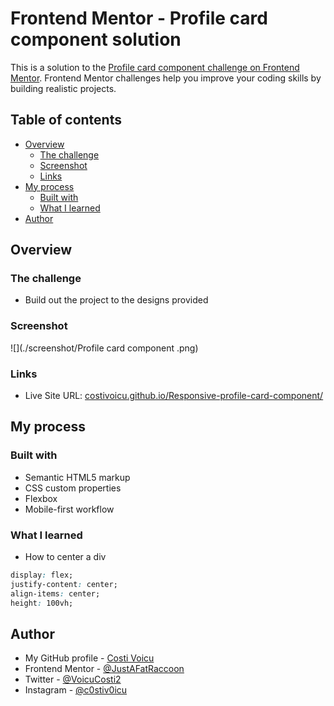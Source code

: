 # Frontend Mentor - Profile card component solution

This is a solution to the [Profile card component challenge on Frontend Mentor](https://www.frontendmentor.io/challenges/profile-card-component-cfArpWshJ). Frontend Mentor challenges help you improve your coding skills by building realistic projects. 

## Table of contents

- [Overview](#overview)
  - [The challenge](#the-challenge)
  - [Screenshot](#screenshot)
  - [Links](#links)
- [My process](#my-process)
  - [Built with](#built-with)
  - [What I learned](#what-i-learned)
- [Author](#author)

## Overview

### The challenge

- Build out the project to the designs provided

### Screenshot

![](./screenshot/Profile card component .png)

### Links

- Live Site URL: [costivoicu.github.io/Responsive-profile-card-component/](https://costivoicu.github.io/Responsive-profile-card-component/)

## My process

### Built with

- Semantic HTML5 markup
- CSS custom properties
- Flexbox
- Mobile-first workflow

### What I learned

- How to center a div

```css
display: flex;
justify-content: center;
align-items: center;
height: 100vh;
```

## Author

- My GitHub profile - [Costi Voicu](https://github.com/CostiVoicu)
- Frontend Mentor - [@JustAFatRaccoon](https://www.frontendmentor.io/profile/JustAFatRaccoon)
- Twitter - [@VoicuCosti2](https://twitter.com/VoicuCosti2)
- Instagram - [@c0stiv0icu](https://www.instagram.com/c0stiv0icu/)